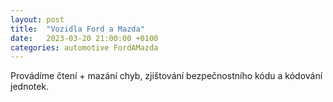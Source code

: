 ```yaml
---
layout: post
title:  "Vozidla Ford a Mazda"
date:   2023-03-20 21:00:00 +0100
categories: automotive FordAMazda
---
```


Provádíme čtení + mazání chyb, zjištování bezpečnostního kódu a kódování jednotek.
